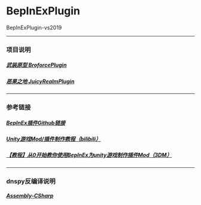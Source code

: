 # BepInExPlugin

BepInExPlugin-vs2019

***

### 项目说明

##### [武装原型 BroforcePlugin](BroforcePlugin/README.md)

##### [恶果之地 JuicyRealmPlugin](JuicyRealmPlugin/README.md)

***

### 参考链接

##### [BepInEx插件Github链接](https://github.com/BepInEx/BepInEx/releases)

##### [Unity游戏Mod/插件制作教程（bilibili）](https://www.bilibili.com/read/cv8997376)

##### [【教程】从0开始教你使用BepInEx为unity游戏制作插件Mod（3DM）](https://bbs.3dmgame.com/thread-6131749-1-1.html)

***

### dnspy反编译说明

##### [Assembly-CSharp](Assembly-CSharp/README.md)
